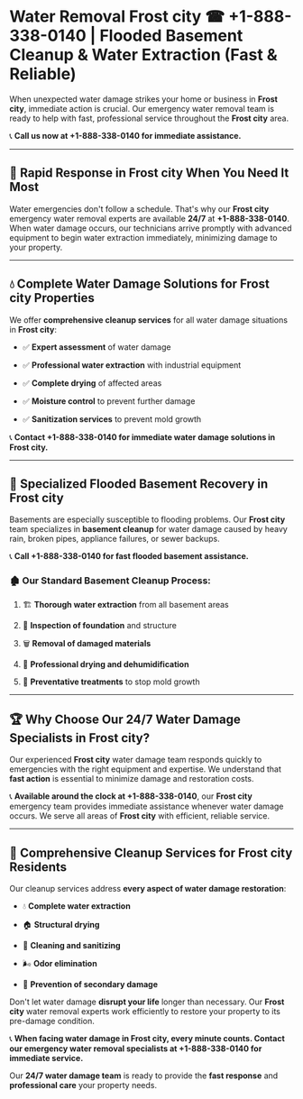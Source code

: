 # Water Removal Frost city ☎ +1-888-338-0140 | Flooded Basement Cleanup & Water Extraction (Fast & Reliable)

When unexpected water damage strikes your home or business in **Frost city**, immediate action is crucial. Our emergency water removal team is ready to help with fast, professional service throughout the **Frost city** area. 

📞 **Call us now at +1-888-338-0140 for immediate assistance.**
---
## 🚀 Rapid Response in Frost city When You Need It Most
Water emergencies don't follow a schedule. That's why our **Frost city** emergency water removal experts are available **24/7** at **+1-888-338-0140**. When water damage occurs, our technicians arrive promptly with advanced equipment to begin water extraction immediately, minimizing damage to your property.
---
## 💧 Complete Water Damage Solutions for Frost city Properties
We offer **comprehensive cleanup services** for all water damage situations in **Frost city**:
- ✅ **Expert assessment** of water damage  
- ✅ **Professional water extraction** with industrial equipment  
- ✅ **Complete drying** of affected areas  
- ✅ **Moisture control** to prevent further damage  
- ✅ **Sanitization services** to prevent mold growth  
📞 **Contact +1-888-338-0140 for immediate water damage solutions in Frost city.**
---
## 🌊 Specialized Flooded Basement Recovery in Frost city
Basements are especially susceptible to flooding problems. Our **Frost city** team specializes in **basement cleanup** for water damage caused by heavy rain, broken pipes, appliance failures, or sewer backups. 
📞 **Call +1-888-338-0140 for fast flooded basement assistance.**
### 🏚️ Our Standard Basement Cleanup Process:
1. 🏗️ **Thorough water extraction** from all basement areas  
2. 🔎 **Inspection of foundation** and structure  
3. 🗑️ **Removal of damaged materials**  
4. 💨 **Professional drying and dehumidification**  
5. 🚫 **Preventative treatments** to stop mold growth  
---
## 🏆 Why Choose Our 24/7 Water Damage Specialists in Frost city?
Our experienced **Frost city** water damage team responds quickly to emergencies with the right equipment and expertise. We understand that **fast action** is essential to minimize damage and restoration costs.
📞 **Available around the clock at +1-888-338-0140**, our **Frost city** emergency team provides immediate assistance whenever water damage occurs. We serve all areas of **Frost city** with efficient, reliable service.
---
## 🧹 Comprehensive Cleanup Services for Frost city Residents
Our cleanup services address **every aspect of water damage restoration**:
- 💧 **Complete water extraction**  
- 🏠 **Structural drying**  
- 🧼 **Cleaning and sanitizing**  
- 🌬️ **Odor elimination**  
- 🚫 **Prevention of secondary damage**  
Don't let water damage **disrupt your life** longer than necessary. Our **Frost city** water removal experts work efficiently to restore your property to its pre-damage condition.
📞 **When facing water damage in Frost city, every minute counts. Contact our emergency water removal specialists at +1-888-338-0140 for immediate service.**
Our **24/7 water damage team** is ready to provide the **fast response** and **professional care** your property needs.
